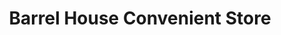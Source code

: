 ---
title: "Barrel House Convenient Store"
url: /pipe-creek/barrel-house-convenient-store/
shop: convenience
---